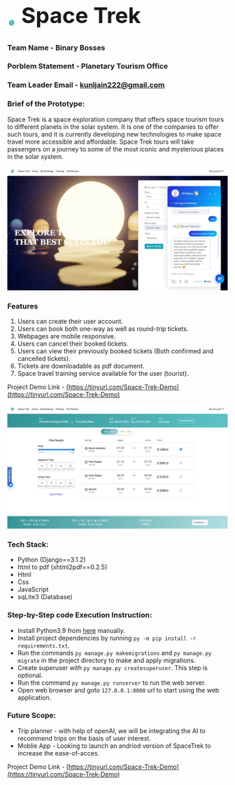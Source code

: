 <h1 style="font-size: 50px"> <img style="width: 4%;margin-bottom:-10px;" src="https://github.com/Decoder2003/Space-Trek/blob/main/staticfiles/img/icon.png">  Space Trek </h1>

### Team Name - Binary Bosses
### Porblem Statement - Planetary Tourism Office
### Team Leader Email - kunljain222@gmail.com

### Brief of the Prototype:
<p> Space Trek is a space exploration company that offers space tourism tours to different planets in the solar system. It is one of the companies to offer such tours, and it is currently developing new technologies to make space travel more accessible and affordable. Space Trek tours will take passengers on a journey to some of the most iconic and mysterious places in the solar system.
</p>

<img alt="website" src="https://github.com/Decoder2003/Space-Trek/blob/main/staticfiles/img/home.jpeg">

### Features
1. Users can create their user account.
2. Users can book both one-way as well as round-trip tickets.
3. Webpages are mobile responsive.
4. Users can cancel their booked tickets.
5. Users can view their previously booked tickets (Both confirmed and cancelled tickets).
6. Tickets are downloadable as pdf document.
7. Space travel training service available for the user (tourist).

Project Demo Link - [https://tinyurl.com/Space-Trek-Demo](https://tinyurl.com/Space-Trek-Demo) 

<img alt="website" src="https://github.com/Decoder2003/Space-Trek/blob/main/staticfiles/img/web.png">

### Tech Stack:
- Python (Django==3.1.2)
- html to pdf (xhtml2pdf==0.2.5)
- Html
- Css
- JavaScript
- sqLite3 (Database)
 
### Step-by-Step code Execution Instruction: 
- Install Python3.9 from [here](https://www.python.org/downloads/) manually.
- Install project dependencies by running `py -m pip install -r requirements.txt`.
- Run the commands `py manage.py makemigrations` and `py manage.py migrate` in the project directory to make and apply migrations.
- Create superuser with `py manage.py createsuperuser`. This step is optional.
- Run the command `py manage.py runserver` to run the web server.
- Open web browser and goto `127.0.0.1:8000` url to start using the web application.

### Future Scope:
- Trip planner - with help of openAI, we will be integrating the AI to recommend trips on the basis of user interest.
- Moblie App - Looking to launch an andriod version of SpaceTrek to increase the ease-of-acces.

Project Demo Link - [https://tinyurl.com/Space-Trek-Demo](https://tinyurl.com/Space-Trek-Demo) 

